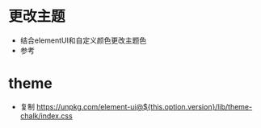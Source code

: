 # 更改主题
- 结合elementUI和自定义颜色更改主题色
- 参考 
  
# theme 
- 复制 https://unpkg.com/element-ui@${this.option.version}/lib/theme-chalk/index.css